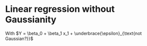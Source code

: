 # Linear regression without Gaussianity

With $Y = \beta_0 + \beta_1 x_1 + \underbrace{\epsilon}_{\text{not Gaussian?}}$
